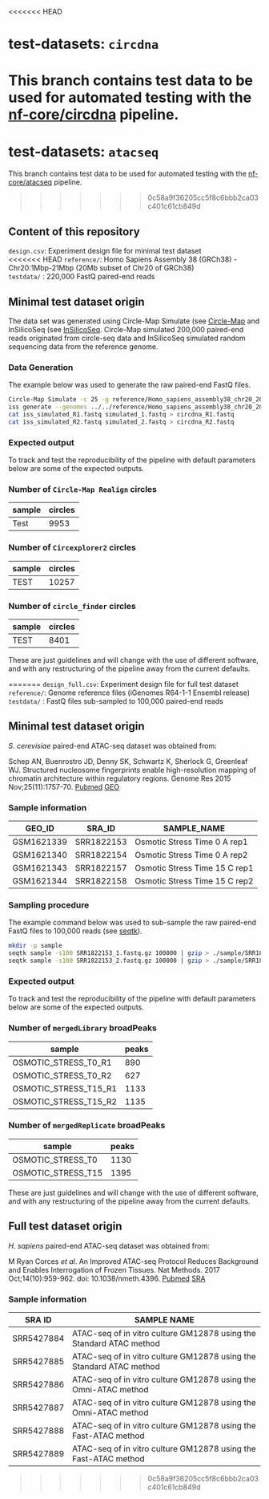 <<<<<<< HEAD
# test-datasets: `circdna`

This branch contains test data to be used for automated testing with the [nf-core/circdna](https://github.com/nf-core/circdna) pipeline.
=======
# test-datasets: `atacseq`

This branch contains test data to be used for automated testing with the [nf-core/atacseq](https://github.com/nf-core/atacseq) pipeline.
>>>>>>> 0c58a9f36205cc5f8c6bbb2ca03c401c61cb849d

## Content of this repository

`design.csv`: Experiment design file for minimal test dataset  
<<<<<<< HEAD
`reference/`: Homo Sapiens Assembly 38 (GRCh38) - Chr20:1Mbp-21Mbp (20Mb subset of Chr20 of GRCh38)   
`testdata/` : 220,000 FastQ paired-end reads

## Minimal test dataset origin
The data set was generated using Circle-Map Simulate (see [Circle-Map](https://github.com/iprada/Circle-Map) and InSilicoSeq (see [InSilicoSeq](https://github.com/HadrienG/InSilicoSeq). Circle-Map simulated 200,000 paired-end reads originated from circle-seq data and InSilicoSeq simulated random sequencing data from the reference genome.

### Data Generation

The example below was used to generate the raw paired-end FastQ files.

``` bash
Circle-Map Simulate -c 25 -g reference/Homo_sapiens_assembly38_chr20_20Mb.fasta -N 200000 -o simulated -r 150
iss generate --genomes ../../reference/Homo_sapiens_assembly38_chr20_20Mb.fasta -o iss_simulated --seed 1 --n_reads 20000 --model hiseq
cat iss_simulated_R1.fastq simulated_1.fastq > circdna_R1.fastq
cat iss_simulated_R2.fastq simulated_2.fastq > circdna_R2.fastq
```

### Expected output

To track and test the reproducibility of the pipeline with default parameters below are some of the expected outputs.

### Number of `Circle-Map Realign` circles

| sample	              | circles	|
|-----------------------|-------|
| Test	| 9953	  |

### Number of `Circexplorer2` circles

| sample	              | circles	|
|-----------------------|-------|
| TEST	    | 10257	|

### Number of `circle_finder` circles

| sample	              | circles	|
|-----------------------|-------|
| TEST	    | 8401	|

These are just guidelines and will change with the use of different software, and with any restructuring of the pipeline away from the current defaults.

=======
`design_full.csv`: Experiment design file for full test dataset  
`reference/`: Genome reference files (iGenomes R64-1-1 Ensembl release)   
`testdata/` : FastQ files sub-sampled to 100,000 paired-end reads   

## Minimal test dataset origin

*S. cerevisiae* paired-end ATAC-seq dataset was obtained from:

Schep AN, Buenrostro JD, Denny SK, Schwartz K, Sherlock G, Greenleaf WJ. Structured nucleosome fingerprints enable high-resolution mapping of chromatin architecture within regulatory regions. Genome Res 2015 Nov;25(11):1757-70. [Pubmed](https://www.ncbi.nlm.nih.gov/pubmed/26314830) [GEO](https://www.ncbi.nlm.nih.gov/geo/query/acc.cgi?acc=GSE66386)

### Sample information

| GEO_ID	    | SRA_ID	    | SAMPLE_NAME	                  |
|-------------|-------------|-------------------------------|
| GSM1621339	| SRR1822153	| Osmotic Stress Time 0 A rep1	|
| GSM1621340	| SRR1822154	| Osmotic Stress Time 0 A rep2	|
| GSM1621343	| SRR1822157	| Osmotic Stress Time 15 C rep1	|
| GSM1621344	| SRR1822158	| Osmotic Stress Time 15 C rep2	|

### Sampling procedure

The example command below was used to sub-sample the raw paired-end FastQ files to 100,000 reads (see [seqtk](https://github.com/lh3/seqtk)).

```bash
mkdir -p sample
seqtk sample -s100 SRR1822153_1.fastq.gz 100000 | gzip > ./sample/SRR1822153_1.fastq.gz
seqtk sample -s100 SRR1822153_2.fastq.gz 100000 | gzip > ./sample/SRR1822153_2.fastq.gz
```

### Expected output

To track and test the reproducibility of the pipeline with default parameters below are some of the expected outputs.

### Number of `mergedLibrary` broadPeaks

| sample	              | peaks	|
|-----------------------|-------|
| OSMOTIC_STRESS_T0_R1	| 890	  |
| OSMOTIC_STRESS_T0_R2	| 627	  |
| OSMOTIC_STRESS_T15_R1	| 1133	|
| OSMOTIC_STRESS_T15_R2	| 1135  |

### Number of `mergedReplicate` broadPeaks

| sample	              | peaks	|
|-----------------------|-------|
| OSMOTIC_STRESS_T0	    | 1130	|
| OSMOTIC_STRESS_T15	  | 1395	|

These are just guidelines and will change with the use of different software, and with any restructuring of the pipeline away from the current defaults.

## Full test dataset origin

*H. sapiens* paired-end ATAC-seq dataset was obtained from:

M Ryan Corces *et al*. An Improved ATAC-seq Protocol Reduces Background and Enables Interrogation of Frozen Tissues. Nat Methods. 2017 Oct;14(10):959-962. doi: 10.1038/nmeth.4396.
[Pubmed](https://pubmed.ncbi.nlm.nih.gov/28846090/) [SRA](https://www.ncbi.nlm.nih.gov/bioproject/?term=PRJNA380283)


### Sample information

| SRA ID     | SAMPLE NAME                                                         |
|------------|---------------------------------------------------------------------|
| SRR5427884 | ATAC-seq of in vitro culture GM12878 using the Standard ATAC method |
| SRR5427885 | ATAC-seq of in vitro culture GM12878 using the Standard ATAC method |
| SRR5427886 | ATAC-seq of in vitro culture GM12878 using the Omni-ATAC method	   |
| SRR5427887 | ATAC-seq of in vitro culture GM12878 using the Omni-ATAC method	   |
| SRR5427888 | ATAC-seq of in vitro culture GM12878 using the Fast-ATAC method	   |
| SRR5427889 | ATAC-seq of in vitro culture GM12878 using the Fast-ATAC method	   |
>>>>>>> 0c58a9f36205cc5f8c6bbb2ca03c401c61cb849d
